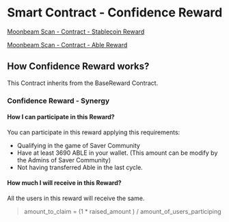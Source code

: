 # Smart Contract - Confidence Reward

[Moonbeam Scan - Contract - Stablecoin Reward](https://moonbeam.moonscan.io/address/0xe688784F840486d925B97936b8D1f70509916A07)

[Moonbeam Scan - Contract - Able Reward](https://moonbeam.moonscan.io/address/0xEF29c67496Fac5A9D4E6c5cca67cAEDfed9005b6)

## How Confidence Reward works?
This Contract inherits from the BaseReward Contract.

### Confidence Reward - Synergy
#### How I can participate in this Reward?
You can participate in this reward applying this requirements:
- Qualifying in the game of Saver Community
- Have at least 3690 ABLE in your wallet. (This amount can be modify by the Admins of Saver Community)
- Not having transferred Able in the last cycle.
#### How much I will receive in this Reward?
All the users in this reward will receive the same.
> amount_to_claim = (1 * raised_amount ) / amount_of_users_participing